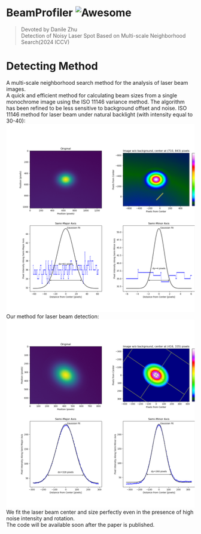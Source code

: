 # BeamProfiler ![Awesome](https://cdn.jsdelivr.net/gh/sindresorhus/awesome@d7305f38d29fed78fa85652e3a63e154dd8e8829/media/badge.svg)  
> Devoted by Danile Zhu  
> Detection of Noisy Laser Spot Based on Multi-scale Neighborhood Search(2024 ICCV)  
# Detecting Method
A multi-scale neighborhood search method for the analysis of laser beam images.  
A quick and efficient method for calculating beam sizes from a single monochrome image using the ISO 11146 variance method. The algorithm has been refined to be less sensitive to background offset and noise.
ISO 11146 method for laser beam under natural backlight (with intensity equal to 30-40):  
<img src="https://github.com/momotaaa/BeamProfiler/blob/main/ISO_Method.png" width="550px">  
Our method for laser beam detection:  
<img src="https://github.com/momotaaa/BeamProfiler/blob/main/Our_result.png" width="550px">  
We fit the laser beam center and size perfectly even in the presence of high noise intensity and rotation.  
The code will be available soon after the paper is published.
